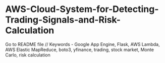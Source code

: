 # AWS-Cloud-System-for-Detecting-Trading-Signals-and-Risk-Calculation
Go to README file // Keywords - Google App Engine, Flask, AWS Lambda, AWS Elastic MapReduce, boto3, yfinance, trading, stock market, Monte Carlo, risk calculation
